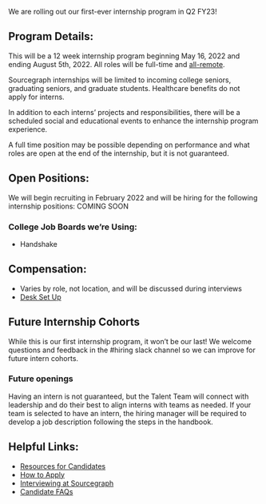 We are rolling out our first-ever internship program in Q2 FY23!

## Program Details:

This will be a 12 week internship program beginning May 16, 2022 and ending August 5th, 2022. All roles will be full-time and [all-remote](../company-info-and-process/remote/index.md).

Sourcegraph internships will be limited to incoming college seniors, graduating seniors, and graduate students. Healthcare benefits do not apply for interns.

In addition to each interns’ projects and responsibilities, there will be a scheduled social and educational events to enhance the internship program experience.

A full time position may be possible depending on performance and what roles are open at the end of the internship, but it is not guaranteed.

## Open Positions:

We will begin recruiting in February 2022 and will be hiring for the following internship positions:
COMING SOON

### College Job Boards we’re Using:

- Handshake

## Compensation:

- Varies by role, not location, and will be discussed during interviews
- [Desk Set Up](../benefits-pay-perks/benefits-perks/index.md)

## Future Internship Cohorts

While this is our first internship program, it won’t be our last! We welcome questions and feedback in the #hiring slack channel so we can improve for future intern cohorts.

### Future openings

Having an intern is not guaranteed, but the Talent Team will connect with leadership and do their best to align interns with teams as needed.
If your team is selected to have an intern, the hiring manager will be required to develop a job description following the steps in the handbook.

## Helpful Links:

- [Resources for Candidates](talent/tools/resources_for_candidates.md#resources-for-candidates)
- [How to Apply](talent/tools/resources_for_candidates.md#how-to-apply)
- [Interviewing at Sourcegraph](talent/tools/resources_for_candidates.md#interviewing-at-sourcegraph)
- [Candidate FAQs](talent/tools/resources_for_candidates.md#candidate-faqs)
